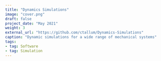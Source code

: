 ```yaml
---
title: "Dynamics Simulations"
image: "cover.png"
draft: false
project_date: "May 2021"
weight: 3
external_url: "https://github.com/ctallum/Dynamics-Simulations"
caption: "Dynamic simulations for a wide range of mechanical systems"
tags:
- tag: Software
- tag: Simulation
---
```


